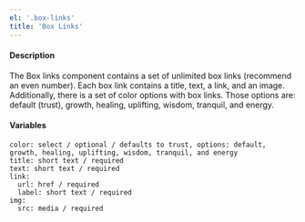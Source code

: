 ```yaml
---
el: '.box-links'
title: 'Box Links'
---
```

#### Description
The Box links component contains a set of unlimited box links (recommend an even number). Each box link contains a title, text, a link, and an image. Additionally, there is a set of color options with box links. Those options are: default (trust), growth, healing, uplifting, wisdom, tranquil, and energy. 

#### Variables
~~~
color: select / optional / defaults to trust, options: default, growth, healing, uplifting, wisdom, tranquil, and energy
title: short text / required
text: short text / required
link:
  url: href / required
  label: short text / required
img:
  src: media / required
~~~

